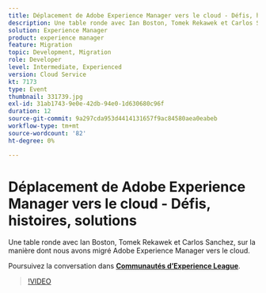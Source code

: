 ```yaml
---
title: Déplacement de Adobe Experience Manager vers le cloud - Défis, histoires, solutions
description: Une table ronde avec Ian Boston, Tomek Rekawek et Carlos Sanchez, sur la manière dont nous avons migré Adobe Experience Manager vers le cloud. Cette session a été diffusée dans le cadre d’un événement de contenu Adobe Developers Live.
solution: Experience Manager
product: experience manager
feature: Migration
topic: Development, Migration
role: Developer
level: Intermediate, Experienced
version: Cloud Service
kt: 7173
type: Event
thumbnail: 331739.jpg
exl-id: 31ab1743-9e0e-42db-94e0-1d630680c96f
duration: 12
source-git-commit: 9a297cda953d4414131657f9ac84580aea0eabeb
workflow-type: tm+mt
source-wordcount: '82'
ht-degree: 0%

---
```


# Déplacement de Adobe Experience Manager vers le cloud - Défis, histoires, solutions

Une table ronde avec Ian Boston, Tomek Rekawek et Carlos Sanchez, sur la manière dont nous avons migré Adobe Experience Manager vers le cloud.

Poursuivez la conversation dans **[Communautés d’Experience League](https://adobe.ly/36Yd3v6)**.

>[!VIDEO](https://video.tv.adobe.com/v/331739/?quality=12&learn=on&hidetitle=true)

